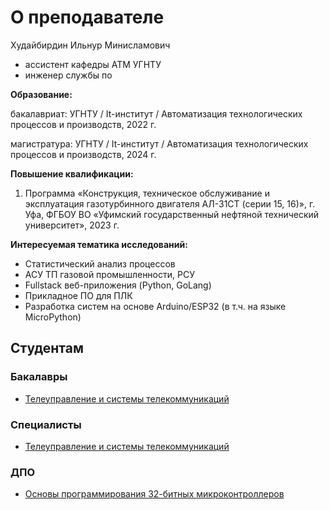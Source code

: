 # О преподавателе
Худайбирдин Ильнур Минисламович
* ассистент кафедры АТМ УГНТУ
* инженер службы по 

**Образование:**

бакалавриат: УГНТУ / It-институт / Автоматизация технологических процессов и производств, 2022 г.

магистратура: УГНТУ / It-институт / Автоматизация технологических процессов и производств, 2024 г.

**Повышение квалификации:**

1) Программа «Конструкция, техническое обслуживание и эксплуатация газотурбинного двигателя АЛ-31СТ (серии 15, 16)», г. Уфа, ФГБОУ ВО «Уфимский государственный нефтяной технический университет», 2023 г.

**Интересуемая тематика исследований:**

* Статистический анализ процессов
* АСУ ТП газовой промышленности, РСУ
* Fullstack веб-приложения (Python, GoLang)
* Прикладное ПО для ПЛК
* Разработка систем на основе Arduino/ESP32 (в т.ч. на языке MicroPython)

## Студентам

### Бакалавры

* [Телеуправление и системы телекоммуникаций](bachelors/TUiSTK/TUiSTK)

### Специалисты

* [Телеуправление и системы телекоммуникаций](specialists/TUiSTK/TUiSTK)

### ДПО

* [Основы программирования 32-битных микроконтроллеров](DPO/ESP32/ESP32)

